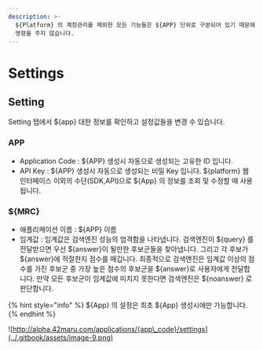```yaml
---
description: >-
  ${Platform} 의 계정관리를 제외한 모든 기능들은 ${APP} 단위로 구분되어 있기 때문에 ${APP} 은 서로 정보를 공유하거나
  영향을 주지 않습니다.
---
```


# Settings

## Setting

Setting 탭에서 ${app} 대한 정보를 확인하고 설정값들을 변경 수 있습니다.

### APP

* Application Code : ${APP} 생성시 자동으로 생성되는 고유한 ID 입니다.
* API Key : ${APP} 생성시 자동으로 생성되는 비밀 Key 입니다. ${platform} 웹 인터페이스 이외의 수단\(SDK,API\)으로 ${App} 의 정보를 조회 및 수정할 때 사용됩니다. 

### ${MRC}

* 애플리케이션 이름 : ${APP} 이름
* 임계값 : 임계값은 검색엔진 성능의 엄격함을 나타냅니다. 검색엔진이 ${query} 를 전달받으면 우선 ${answer}이 될만한 후보군들을 찾아냅니다. 그리고 각 후보가 ${answer}에 적절한지 점수를 매깁니다. 최종적으로 검색엔진은 임계값 이상의 점수를 가진 후보군 중 가장 높은 점수의 후보군을  ${answer}로 사용자에게 전달합니다. 만약 모든 후보군이 임계값에 미치지 못한다면 검색엔진은 ${noanswer} 로 판단합니다.

{% hint style="info" %}
${App} 의 설정은 최초 ${App} 생성시에만 가능합니다.
{% endhint %}

![http://alpha.42maru.com/applications/{app\_code}/settings](../.gitbook/assets/image-9.png)

